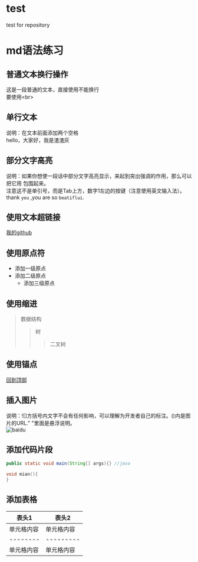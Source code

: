 # test
test for repository

# md语法练习
## 普通文本换行操作
这是一段普通的文本，直接使用不能换行 <br>
要使用\<br>
## 单行文本
说明：在文本前面添加两个空格<br>
  hello，大家好，我是渣渣灰
## 部分文字高亮
说明：如果你想使一段话中部分文字高亮显示，来起到突出强调的作用，那么可以把它用 包围起来。  
注意这不是单引号，而是Tab上方，数字1左边的按键（注意使用英文输入法）。  
thank `you` ,you are so `beatiflui`.
## 使用文本超链接
[我的github](https://github.com/studentYangR"悬停显示")
## 使用原点符
* 添加一级原点  
 * 添加二级原点  
   * 添加三级原点  
## 使用缩进
> 数据结构
>> 树
>>> 二叉树
## 使用锚点
[回到顶部](#md语法练习)
## 插入图片
说明：![]方括号内文字不会有任何影响，可以理解为开发者自己的标注。()内是图片的URL." "里面是悬浮说明。  
![baidu](https://timgsa.baidu.com/timg?image&quality=80&size=b9999_10000&sec=1546944978316&di=c129db68eecffb47bdbfca14aba79da3&imgtype=0&src=http%3A%2F%2Fh.hiphotos.baidu.com%2Fimage%2Fpic%2Fitem%2F2f738bd4b31c87018e9450642a7f9e2f0708ff16.jpg "百度图片")
## 添加代码片段
```Java
public static void main(String[] args){} //java
```
``` C
void mian(){
}
```

## 添加表格
表头1|表头2
--------|---------
单元格内容|单元格内容
--------|---------
单元格内容|单元格内容

